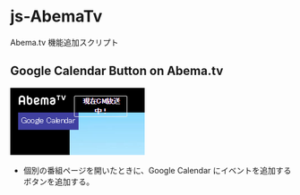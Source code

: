 # js-AbemaTv
Abema.tv 機能追加スクリプト

## Google Calendar Button on Abema.tv
![Google Calendar Button](https://raw.githubusercontent.com/TakeAsh/js-AbemaTv/master/Images/GoogleCalendarButton.png)
- 個別の番組ページを開いたときに、Google Calendar にイベントを追加するボタンを追加する。

